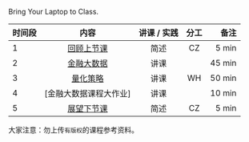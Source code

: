 
Bring Your Laptop to Class. 


|  时间段  |  内容    |   讲课 / 实践   |  分工  |  备注   |
| :---     |    :----:    |   :----:    |    :----:    |       ---: |
|    1     | [回顾上节课](../WW8/WW8-Plan.md)     | 简述 |     CZ     |    5  min  |
|    2     | [金融大数据](../../../learnFBD/7-FBD.md)  |  讲课   |          |   45 min    |
|    3     |  [量化策略](../../../learnQuant/WW9-Quant.md)   |  讲课  |     WH       |   50 min    |
|    4     | [金融大数据课程大作业]  |  讲课   |          |   10 min    |
|    5     | [展望下节课](../../Part2/WW10/WW10-Plan.md)     | 简述 |  CZ  |  5 min  |



大家注意：勿上传``有版权``的课程参考资料。
